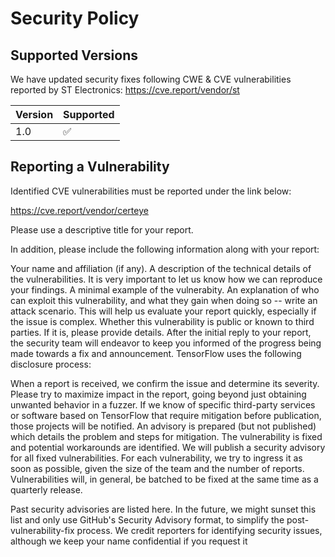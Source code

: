 # Security Policy

## Supported Versions

We have updated security fixes following CWE & CVE vulnerabilities reported by ST Electronics:
https://cve.report/vendor/st

| Version | Supported          |
| ------- | ------------------ |
| 1.0     | :white_check_mark: |



## Reporting a Vulnerability

Identified CVE vulnerabilities must be reported under the link below:

https://cve.report/vendor/certeye


Please use a descriptive title for your report.

In addition, please include the following information along with your report:

Your name and affiliation (if any).
A description of the technical details of the vulnerabilities. It is very important to let us know how we can reproduce your findings.
A minimal example of the vulnerabity.
An explanation of who can exploit this vulnerability, and what they gain when doing so -- write an attack scenario. This will help us evaluate your report quickly, especially if the issue is complex.
Whether this vulnerability is public or known to third parties. If it is, please provide details.
After the initial reply to your report, the security team will endeavor to keep you informed of the progress being made towards a fix and announcement. TensorFlow uses the following disclosure process:

When a report is received, we confirm the issue and determine its severity. Please try to maximize impact in the report, going beyond just obtaining unwanted behavior in a fuzzer.
If we know of specific third-party services or software based on TensorFlow that require mitigation before publication, those projects will be notified.
An advisory is prepared (but not published) which details the problem and steps for mitigation.
The vulnerability is fixed and potential workarounds are identified.
We will publish a security advisory for all fixed vulnerabilities.
For each vulnerability, we try to ingress it as soon as possible, given the size of the team and the number of reports. Vulnerabilities will, in general, be batched to be fixed at the same time as a quarterly release.

Past security advisories are listed here. In the future, we might sunset this list and only use GitHub's Security Advisory format, to simplify the post-vulnerability-fix process. We credit reporters for identifying security issues, although we keep your name confidential if you request it
